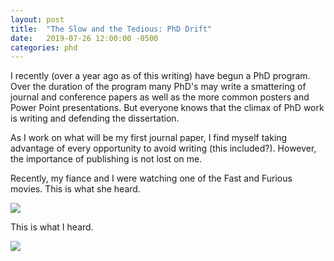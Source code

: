 ```yaml
---
layout: post
title:  "The Slow and the Tedious: PhD Drift"
date:   2019-07-26 12:00:00 -0500
categories: phd
---
```


I recently (over a year ago as of this writing) have  begun a PhD program. Over the duration of the program many PhD's may write a smattering of journal and conference papers as well as the more common posters and Power Point presentations. But everyone knows that the climax of PhD work is writing and defending the dissertation.

As I work on what will be my first journal paper, I find myself taking advantage of every opportunity to avoid writing (this included?). However, the importance of publishing is not lost on me. 

Recently, my fiance and I were watching one of the Fast and Furious movies. This is what she heard.

<img src="https://media1.tenor.com/images/6c1032ca02ca8f9d7bfa1dae6d372ad0/tenor.gif?itemid=4922776">

This is what I heard.

<img src="https://media.giphy.com/media/H3qsEezIO53NxOSSC4/giphy.gif">